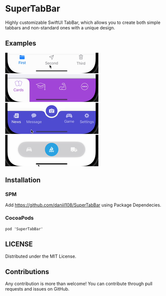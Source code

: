# SuperTabBar

Highly customizable SwiftUI TabBar, which allows you to create both simple tabbars and non-standard ones with a unique design.

## Examples

<img src="https://github.com/daniil108/SuperTabBar/blob/main/gifs/default.gif" width="300"/>
<img src="https://github.com/daniil108/SuperTabBar/blob/main/gifs/learn.gif" width="300"/>
<img src="https://github.com/daniil108/SuperTabBar/blob/main/gifs/active_button.gif" width="300"/>
<img src="https://github.com/daniil108/SuperTabBar/blob/main/gifs/floating.gif" width="300"/>

## Installation

### SPM

Add https://github.com/daniil108/SuperTabBar using Package Dependecies.

### CocoaPods

```
pod 'SuperTabBar'
```

LICENSE
---
Distributed under the MIT License.

Contributions
---
Any contribution is more than welcome! You can contribute through pull requests and issues on GitHub.

